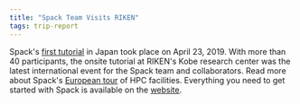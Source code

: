 ```yaml
---
title: "Spack Team Visits RIKEN"
tags: trip-report
---
```


Spack's [first tutorial](https://twitter.com/tgamblin/status/1120581579691053056) in Japan took place on April 23, 2019. With more than 40 participants, the onsite tutorial at RIKEN's Kobe research center was the latest international event for the Spack team and collaborators. Read more about Spack's [European tour](https://www.llnl.gov/news/spack-lab-developed-app-store-supercomputers-becoming-standard-bearer) of HPC facilities. Everything you need to get started with Spack is available on the [website](https://spack.io/).
